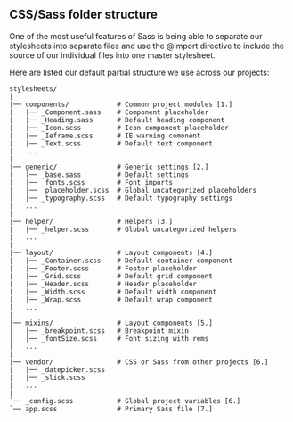 ## CSS/Sass folder structure

One of the most useful features of Sass is being able to separate our stylesheets into separate files and use the @import directive to include the source of our individual files into one master stylesheet.

Here are listed our default partial structure we use across our projects:

    stylesheets/
    |
    |── components/            # Common project modules [1.]
    |   |── _Component.sass    # Component placeholder
    |   |── _Heading.sass      # Default heading component
    |   |── _Icon.scss         # Icon component placeholder
    |   |── _Ieframe.scss      # IE warning comonent
    |   |── _Text.scss         # Default text component
    |   ...
    |
    |── generic/               # Generic settings [2.]
    |   |── _base.sass         # Default settings
    |   |── _fonts.scss        # Font imports
    |   |── _placeholder.scss  # Global uncategorized placeholders
    |   |── _typography.scss   # Default typography settings
    |   ...
    |
    |── helper/                # Helpers [3.]
    |   |── _helper.scss       # Global uncategorized helpers
    |   ...
    |   
    |── layout/                # Layout components [4.]
    |   |── _Container.scss    # Default container component
    |   |── _Footer.scss       # Footer placeholder
    |   |── _Grid.scss         # Default grid component
    |   |── _Header.scss       # Header placeholder
    |   |── _Width.scss        # Default width component
    |   |── _Wrap.scss         # Default wrap component
    |   ...
    |   
    |── mixins/                # Layout components [5.]
    |   |── _breakpoint.scss   # Breakpoint mixin
    |   |── _fontSize.scss     # Font sizing with rems
    |   ...
    | 
    |── vendor/                # CSS or Sass from other projects [6.]
    |   |── _datepicker.scss
    |   |── _slick.scss
    |   ...
    |
    `── _config.scss           # Global project variables [6.]
    `── app.scss               # Primary Sass file [7.]
